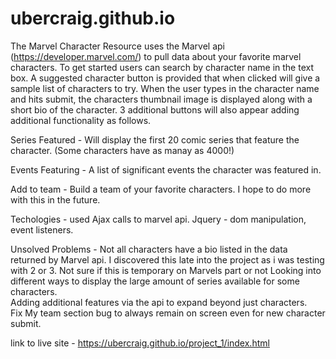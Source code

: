 # ubercraig.github.io

The Marvel Character Resource uses the Marvel api (https://developer.marvel.com/) to pull data about your favorite marvel characters.  To get started users can search by character name in the text box. A suggested character button is provided that when clicked will give a sample list of characters to try.  When the user types in the character name and hits submit, the characters thumbnail image is displayed along with a short bio of the character.   3 additional buttons will also appear adding additional functionality as follows.

Series Featured - Will display the first 20 comic series that feature the character. (Some characters have as manay as 4000!)

Events Featuring - A list of significant events the character was featured in.  

Add to team - Build a team of your  favorite characters.  I hope to do more with this in the future.

Techologies - used Ajax calls to marvel api.  Jquery - dom manipulation, event listeners. 

Unsolved Problems - 
Not all characters have a bio listed in the data returned by Marvel api.  I discovered this late into the project as i was testing with 2 or 3.  Not sure if this is temporary on Marvels part or not
Looking into different ways to display the large amount of series available for some characters.  
Adding additional features via the api to expand beyond just characters.  
Fix My team section bug to always remain on screen even for new character submit. 

link to live site - https://ubercraig.github.io/project_1/index.html
